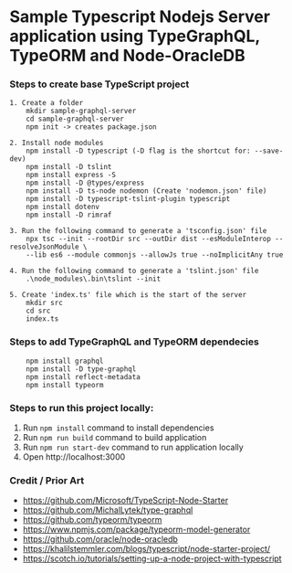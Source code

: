 # Sample Typescript Nodejs Server application using TypeGraphQL, TypeORM and Node-OracleDB

### Steps to create base TypeScript project
```
1. Create a folder 
    mkdir sample-graphql-server
    cd sample-graphql-server
    npm init -> creates package.json

2. Install node modules
    npm install -D typescript (-D flag is the shortcut for: --save-dev)
    npm install -D tslint
    npm install express -S
    npm install -D @types/express
    npm install -D ts-node nodemon (Create 'nodemon.json' file)
    npm install -D typescript-tslint-plugin typescript
    npm install dotenv
    npm install -D rimraf
  
3. Run the following command to generate a 'tsconfig.json' file
    npx tsc --init --rootDir src --outDir dist --esModuleInterop --resolveJsonModule \
    --lib es6 --module commonjs --allowJs true --noImplicitAny true

4. Run the following command to generate a 'tslint.json' file
    .\node_modules\.bin\tslint --init

5. Create 'index.ts' file which is the start of the server
    mkdir src
    cd src
    index.ts
```

### Steps to add TypeGraphQL and TypeORM dependecies
```
    npm install graphql 
    npm install -D type-graphql
    npm install reflect-metadata
    npm install typeorm
```

### Steps to run this project locally:
1. Run `npm install` command to install dependencies
2. Run `npm run build` command to build application
3. Run `npm run start-dev` command to run application locally
4. Open http://localhost:3000

### Credit / Prior Art
- https://github.com/Microsoft/TypeScript-Node-Starter
- https://github.com/MichalLytek/type-graphql
- https://github.com/typeorm/typeorm
- https://www.npmjs.com/package/typeorm-model-generator
- https://github.com/oracle/node-oracledb
- https://khalilstemmler.com/blogs/typescript/node-starter-project/
- https://scotch.io/tutorials/setting-up-a-node-project-with-typescript
